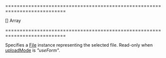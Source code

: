 <!--**
/*-------------------------------------------
    Auto-generated file. Do not modify.
-------------------------------------------

**-->
===========================================================================
<!--default-->[]<!--/default-->
<!--type-->Array<File><!--/type-->
===========================================================================

<!--shortDescription-->
Specifies a [File](http://www.w3.org/TR/FileAPI/#dfn-file) instance representing the selected file. Read-only when [uploadMode](/Documentation/ApiReference/UI_Widgets/dxFileUploader/Configuration/#uploadMode) is *"useForm"*.
<!--/shortDescription-->

<!--fullDescription-->

<!--/fullDescription-->